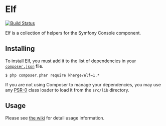 # Elf

[![Build Status](https://secure.travis-ci.org/kherge/Elf.png?branch=master)](http://travis-ci.org/kherge/Elf)

Elf is a collection of helpers for the Symfony Console component.

## Installing

To install Elf, you must add it to the list of dependencies in your [`composer.json`][Composer] file.

    $ php composer.phar require kherge/elf=1.*

If you are not using Composer to manage your dependencies, you may use any [PSR-0][PSR-0] class loader to load it from the `src/lib` directory.

## Usage

Please see [the wiki][wiki] for detail usage information.

[Composer]: http://getcomposer.org/
[PSR-0]: https://github.com/php-fig/fig-standards/blob/master/accepted/PSR-0.md
[wiki]: https://github.com/kherge/Elf/wiki